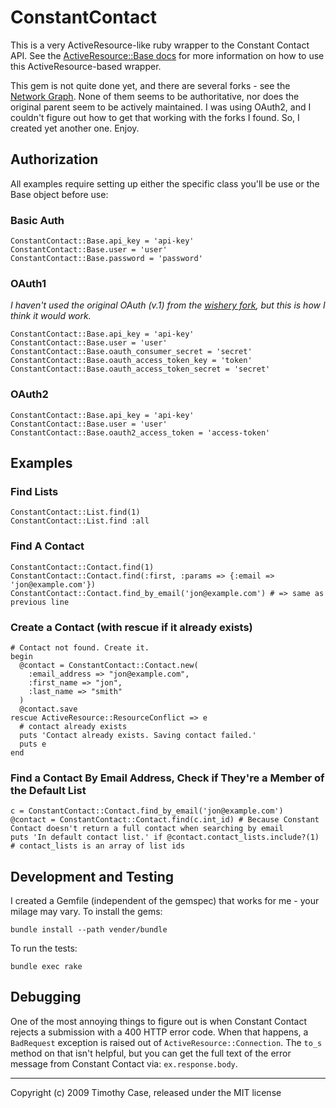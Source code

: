 ConstantContact
===============
This is a very ActiveResource-like ruby wrapper to the Constant Contact
API. See the [ActiveResource::Base docs](http://api.rubyonrails.org/classes/ActiveResource/Base.html) for more information on how to use this ActiveResource-based wrapper.

This gem is not quite done yet, and there are several forks - see the
[Network Graph](https://github.com/timcase/constant_contact/network).
None of them seems to be authoritative, nor does the original parent seem
to be actively maintained.  I was using OAuth2, and I couldn't figure out 
how to get that working with the forks I found.  So, I created yet another one.
Enjoy.

Authorization
--------

All examples require setting up either the specific class you'll be use or the Base object before use:

### Basic Auth

    ConstantContact::Base.api_key = 'api-key'
    ConstantContact::Base.user = 'user'
    ConstantContact::Base.password = 'password'


### OAuth1

*I haven't used the original OAuth (v.1) from the
[wishery fork](https://github.com/wishery/constant_contact), but this is
how I think it would work.*

    ConstantContact::Base.api_key = 'api-key'
    ConstantContact::Base.user = 'user'
    ConstantContact::Base.oauth_consumer_secret = 'secret'
    ConstantContact::Base.oauth_access_token_key = 'token'
    ConstantContact::Base.oauth_access_token_secret = 'secret'

### OAuth2

    ConstantContact::Base.api_key = 'api-key'
    ConstantContact::Base.user = 'user'
    ConstantContact::Base.oauth2_access_token = 'access-token'


Examples
--------


### Find Lists

    ConstantContact::List.find(1)
    ConstantContact::List.find :all

### Find A Contact


    ConstantContact::Contact.find(1)
    ConstantContact::Contact.find(:first, :params => {:email => 'jon@example.com'})
    ConstantContact::Contact.find_by_email('jon@example.com') # => same as previous line

### Create a Contact (with rescue if it already exists)

    # Contact not found. Create it.
    begin
      @contact = ConstantContact::Contact.new(
        :email_address => "jon@example.com",
        :first_name => "jon",
        :last_name => "smith"
      )
      @contact.save
    rescue ActiveResource::ResourceConflict => e
      # contact already exists
      puts 'Contact already exists. Saving contact failed.'
      puts e
    end

### Find a Contact By Email Address, Check if They're a Member of the Default List

    c = ConstantContact::Contact.find_by_email('jon@example.com')
    @contact = ConstantContact::Contact.find(c.int_id) # Because Constant Contact doesn't return a full contact when searching by email
    puts 'In default contact list.' if @contact.contact_lists.include?(1) # contact_lists is an array of list ids

Development and Testing
-----------------------

I created a Gemfile (independent of the gemspec) that works for me - your
milage may vary.  To install the gems:

    bundle install --path vender/bundle

To run the tests:

    bundle exec rake

Debugging
---------

One of the most annoying things to figure out is when Constant Contact
rejects a submission with a 400 HTTP error code.  When that happens, a
```BadRequest``` exception is raised out of
```ActiveResource::Connection```.  The
```to_s``` method on that isn't helpful, but you can get the full text of the
error message from Constant Contact via: ```ex.response.body```.

---

Copyright (c) 2009 Timothy Case, released under the MIT license
